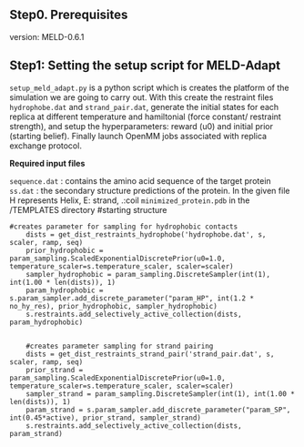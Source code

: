 
Step0. Prerequisites
--------------------
version: MELD-0.6.1

Step1: Setting the setup script for MELD-Adapt
-----------------------------------------------

```setup_meld_adapt.py``` is a python script which is creates the platform of the simulation we are going to carry out. 
With this create the restraint files ```hydrophobe.dat``` and ```strand_pair.dat```, generate the initial states for 
each replica at different temperature and hamiltonial (force constant/ restraint strength), and setup the hyperparameters: reward (u0) and 
initial prior (starting belief). Finally launch OpenMM jobs associated with replica exchange protocol.

**Required input files**

```sequence.dat``` : contains the amino acid sequence of the target protein
```ss.dat```       : the secondary structure predictions of the protein. In the given file H represents Helix, E: strand, .:coil
```minimized_protein.pdb``` in the /TEMPLATES directory #starting structure


```
#creates parameter for sampling for hydrophobic contacts
    dists = get_dist_restraints_hydrophobe('hydrophobe.dat', s, scaler, ramp, seq)
    prior_hydrophobic = param_sampling.ScaledExponentialDiscretePrior(u0=1.0, temperature_scaler=s.temperature_scaler, scaler=scaler)
    sampler_hydrophobic = param_sampling.DiscreteSampler(int(1), int(1.00 * len(dists)), 1)
    param_hydrophobic = s.param_sampler.add_discrete_parameter("param_HP", int(1.2 * no_hy_res), prior_hydrophobic, sampler_hydrophobic)
    s.restraints.add_selectively_active_collection(dists, param_hydrophobic)
    
    
    #creates parameter sampling for strand pairing
    dists = get_dist_restraints_strand_pair('strand_pair.dat', s, scaler, ramp, seq)
    prior_strand = param_sampling.ScaledExponentialDiscretePrior(u0=1.0, temperature_scaler=s.temperature_scaler, scaler=scaler)
    sampler_strand = param_sampling.DiscreteSampler(int(1), int(1.00 * len(dists)), 1)
    param_strand = s.param_sampler.add_discrete_parameter("param_SP", int(0.45*active), prior_strand, sampler_strand)
    s.restraints.add_selectively_active_collection(dists, param_strand)
```

